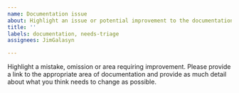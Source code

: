 ```yaml
---
name: Documentation issue
about: Highlight an issue or potential improvement to the documentation
title: ''
labels: documentation, needs-triage
assignees: JimGalasyn

---
```


Highlight a mistake, omission or area requiring improvement.  Please provide a link to the appropriate area of documentation and provide as much detail about what you think needs to change as possible.
